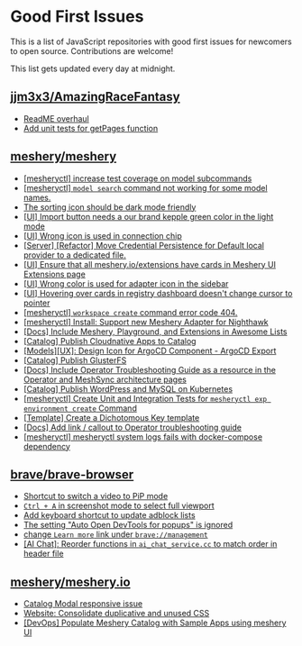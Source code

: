 # Good First Issues

This is a list of JavaScript repositories with good first issues for newcomers to open source. Contributions are welcome!

This list gets updated every day at midnight.

## [jjm3x3/AmazingRaceFantasy](https://github.com/jjm3x3/AmazingRaceFantasy)

- [ReadME overhaul](https://github.com/jjm3x3/AmazingRaceFantasy/issues/189)
- [Add unit tests for getPages function](https://github.com/jjm3x3/AmazingRaceFantasy/issues/187)

## [meshery/meshery](https://github.com/meshery/meshery)

- [[mesheryctl] increase test coverage on model subcommands](https://github.com/meshery/meshery/issues/14042)
- [[mesheryctl] `model search` command not working for some model names.](https://github.com/meshery/meshery/issues/11319)
- [The sorting icon should be dark mode friendly](https://github.com/meshery/meshery/issues/13306)
- [[UI] Import button needs a our brand kepple green color in the light mode](https://github.com/meshery/meshery/issues/13796)
- [[UI] Wrong icon is used in connection chip](https://github.com/meshery/meshery/issues/14001)
- [[Server] [Refactor] Move Credential Persistence for Default local provider to a dedicated file.](https://github.com/meshery/meshery/issues/13847)
- [[UI] Ensure that all meshery.io/extensions have cards in Meshery UI Extensions page](https://github.com/meshery/meshery/issues/13623)
- [[UI] Wrong color is used for adapter icon in the sidebar](https://github.com/meshery/meshery/issues/13870)
- [[UI] Hovering over cards in registry dashboard doesn't change cursor to pointer](https://github.com/meshery/meshery/issues/13743)
- [[mesheryctl] `workspace create` command error code 404.](https://github.com/meshery/meshery/issues/11312)
- [[mesheryctl] Install: Support new Meshery Adapter for Nighthawk](https://github.com/meshery/meshery/issues/10371)
- [[Docs] Include Meshery, Playground, and Extensions in Awesome Lists](https://github.com/meshery/meshery/issues/13426)
- [[Catalog] Publish Cloudnative Apps to Catalog](https://github.com/meshery/meshery/issues/12111)
- [[Models][UX]: Design Icon for ArgoCD Component - ArgoCD Export](https://github.com/meshery/meshery/issues/10294)
- [[Catalog] Publish GlusterFS](https://github.com/meshery/meshery/issues/9286)
- [[Docs] Include Operator Troubleshooting Guide as a resource in the Operator and MeshSync architecture pages](https://github.com/meshery/meshery/issues/11430)
- [[Catalog] Publish WordPress and MySQL on Kubernetes](https://github.com/meshery/meshery/issues/9284)
- [[mesheryctl] Create Unit and Integration Tests for `mesheryctl exp environment create` Command](https://github.com/meshery/meshery/issues/12138)
- [[Template] Create a Dichotomous Key template](https://github.com/meshery/meshery/issues/12463)
- [[Docs] Add link / callout to Operator troubleshooting guide](https://github.com/meshery/meshery/issues/13706)
- [[mesheryctl] mesheryctl system logs fails with docker-compose dependency](https://github.com/meshery/meshery/issues/10777)

## [brave/brave-browser](https://github.com/brave/brave-browser)

- [Shortcut to switch a video to PiP mode](https://github.com/brave/brave-browser/issues/44255)
- [`Ctrl + A` in screenshot mode to select full viewport](https://github.com/brave/brave-browser/issues/44251)
- [Add keyboard shortcut to update adblock lists](https://github.com/brave/brave-browser/issues/43667)
- [The setting "Auto Open DevTools for popups" is ignored](https://github.com/brave/brave-browser/issues/39597)
- [change `Learn more` link under `brave://management`](https://github.com/brave/brave-browser/issues/43548)
- [[AI Chat]: Reorder functions in `ai_chat_service.cc` to match order in header file](https://github.com/brave/brave-browser/issues/43294)

## [meshery/meshery.io](https://github.com/meshery/meshery.io)

- [Catalog Modal responsive issue](https://github.com/meshery/meshery.io/issues/2017)
- [Website: Consolidate duplicative and unused CSS](https://github.com/meshery/meshery.io/issues/896)
- [[DevOps] Populate Meshery Catalog with Sample Apps using meshery UI](https://github.com/meshery/meshery.io/issues/1699)

